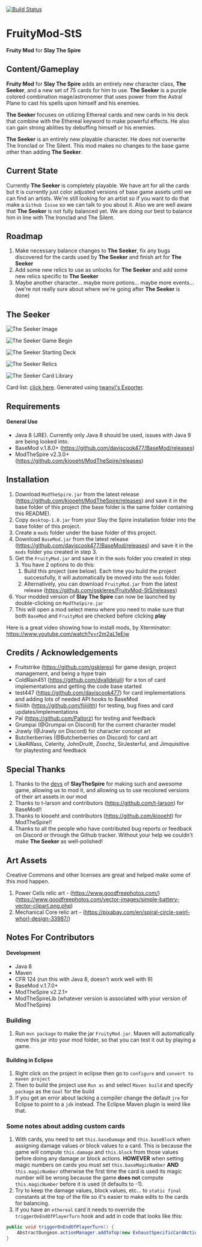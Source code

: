 [![Build Status](https://travis-ci.com/boommies/FruityMod-StS.svg?branch=master)](https://travis-ci.com/boommies/FruityMod-StS)

# FruityMod-StS
**Fruity Mod** for **Slay The Spire**

## Content/Gameplay ##
**Fruity Mod** for **Slay The Spire** adds an entirely new character class, **The Seeker**, and a new set of 75 cards for him to use. **The Seeker** is a purple colored combination mage/astronomer that uses power from the Astral Plane to cast his spells upon himself and his enemies.

**The Seeker** focuses on utilizing Ethereal cards and new cards in his deck that combine with the Ethereal keyword to make powerful effects. He also can gain strong ablities by debuffing himself or his enemies.

**The Seeker** is an entirely new playable character. He does not overwrite The Ironclad or The Silent. This mod makes no changes to the base game other than adding **The Seeker**.

## Current State ##
Currently **The Seeker** is completely playable. We have art for all the cards but it is currently just color adjusted versions of base game assets until we can find an artists. We're still looking for an artist so if you want to do that make a `Github Issue` so we can talk to you about it. Also we are well aware that **The Seeker** is not fully balanced yet. We are doing our best to balance him in line with The Ironclad and The Silent.

## Roadmap ##
1. Make necessary balance changes to **The Seeker**, fix any bugs discovered for the cards used by **The Seeker** and finish art for **The Seeker**
2. Add some new relics to use as unlocks for **The Seeker** and add some new relics specific to **The Seeker**
3. Maybe another character... maybe more potions... maybe more events... (we're not really sure about where we're going after **The Seeker** is done)

## The Seeker

![The Seeker Image](github_resources/character_select.png)

![The Seeker Game Begin](github_resources/sample_fight.png)

![The Seeker Starting Deck](github_resources/starting_deck_new.png)

![The Seeker Relics](github_resources/relics.png)

![The Seeker Card Library](github_resources/card_library.png)

Card list: [click here](https://fiiiiilth.github.io/seeker/cardlist.html). Generated using [twanvl's Exporter](https://github.com/twanvl/sts-exporter).

## Requirements ##
#### General Use ####
* Java 8 (JRE). Currently only Java 8 should be used, issues with Java 9 are being looked into.
* BaseMod v.1.8.0+ (https://github.com/daviscook477/BaseMod/releases)
* ModTheSpire v2.3.0+ (https://github.com/kiooeht/ModTheSpire/releases)

## Installation ##
1. Download `ModTheSpire.jar` from the latest release (https://github.com/kiooeht/ModTheSpire/releases) and save it in the base folder of this project (the base folder is the same folder containing this README).
2. Copy `desktop-1.0.jar` from your Slay the Spire installation folder into the base folder of this project.
3. Create a `mods` folder under the base folder of this project.
4. Download `BaseMod.jar` from the latest release (https://github.com/daviscook477/BaseMod/releases) and save it in the `mods` folder you created in step 3.
5. Get the `FruityMod.jar` and save it in the `mods` folder you created in step 3.  You have 2 options to do this:
    1. Build this project (see below).  Each time you build the project successfully, it will automatically be moved into the `mods` folder.
    2. Alternatively, you can download `FruityMod.jar` from the latest release (https://github.com/gskleres/FruityMod-StS/releases)
6. Your modded version of **Slay The Spire** can now be launched by double-clicking on `ModTheSpire.jar`
7. This will open a mod select menu where you need to make sure that both `BaseMod` and `FruityMod` are checked before clicking **play**

Here is a great video showing how to install mods, by Xterminator: https://www.youtube.com/watch?v=r2m2aL1eEjw

## Credits / Acknowledgements ##
* Fruitstrike (https://github.com/gskleres) for game design, project management, and being a hype train
* ColdRain451 (https://github.com/dvalldejuli) for a ton of card implementations and getting the code base started
* test447 (https://github.com/daviscook477) for card implementations and adding lots of needed API hooks to BaseMod 
* fiiiiilth (https://github.com/fiiiiilth) for testing, bug fixes and card updates/implementations
* Pal (https://github.com/Paltorz) for testing and feedback
* Grumpai (@Grumpai on Discord) for the current character model
* Jrawly (@Jrawly on Discord) for character concept art
* Butcherberries (@Butcherberries on Discord) for card art
* LikeAWass, Celerity, JohnDruitt, Zoochz, SirJesterful, and Jimquisitive for playtesting and feedback

## Special Thanks ##
1. Thanks to the [devs](https://www.megacrit.com/) of **SlayTheSpire** for making such and awesome game, allowing us to mod it, and allowing us to use recolored versions of their art assets in our mod
2. Thanks to t-larson and contributors (https://github.com/t-larson) for BaseMod!!
3. Thanks to kiooeht and contributors (https://github.com/kiooeht) for ModTheSpire!!
4. Thanks to all the people who have contributed bug reports or feedback on Discord or through the Github tracker. Without your help we couldn't make **The Seeker** as well-polished!

## Art Assets ##
Creative Commons and other licenses are great and helped make some of this mod happen.
1. Power Cells relic art - (https://www.goodfreephotos.com/) (https://www.goodfreephotos.com/vector-images/simple-battery-vector-clipart.png.php)
2. Mechanical Core relic art - (https://pixabay.com/en/spiral-circle-swirl-whorl-design-33987/)

## Notes For Contributors ##

#### Development ####
* Java 8
* Maven
* CFR 124 (run this with Java 8, doesn't work well with 9)
* BaseMod v.1.7.0+
* ModTheSpire v2.2.1+
* ModTheSpireLib (whatever version is associated with your version of ModTheSpire)

### Building ##
1. Run `mvn package` to make the jar `FruityMod.jar`.  Maven will automatically move this jar into your mod folder, so that you can test it out by playing a game.

#### Building in Eclipse ###
1. Right click on the project in eclipse then go to `configure` and `convert to maven project`
2. Then to build the project use `Run as` and select `Maven build` and specify `package` as the `Goal` for the build
3. If you get an error about lacking a compiler change the default `jre` for Eclipse to point to a `jdk` instead. The Eclipse Maven plugin is weird like that.

### Some notes about adding custom cards ##
1. With cards, you need to set `this.baseDamage` and `this.baseBlock` when assigning damage values or block values to a card. This is because the game will compute `this.damage` and `this.block` from those values before doing any damage or block actions. **HOWEVER** when setting magic numbers on cards you must set `this.baseMagicNumber` **AND** `this.magicNumber` otherwise the first time the card is used its magic number will be wrong because the game **does not** compute `this.magicNumber` before it is used (it defaults to -1).
2. Try to keep the damage values, block values, etc... to `static final` constants at the top of the file so it's easier to make edits to the cards for balancing.
3. If you have an `ethereal` card it needs to override the `triggerOnEndOfPlayerTurn` hook and add in code that looks like this:
```java
public void triggerOnEndOfPlayerTurn() {
	AbstractDungeon.actionManager.addToTop(new ExhaustSpecificCardAction(this, AbstractDungeon.player.hand));
}
```

